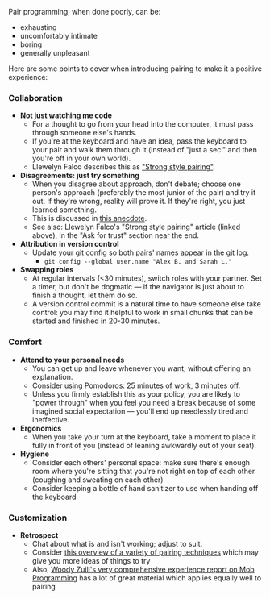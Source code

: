 Pair programming, when done poorly, can be:
  - exhausting
  - uncomfortably intimate
  - boring
  - generally unpleasant

Here are some points to cover when introducing pairing to make it a positive
experience:

### Collaboration

- **Not just watching me code**
  - For a thought to go from your head into the computer, it must pass through
   someone else's hands.
  - If you're at the keyboard and have an idea, pass the keyboard to your pair
    and walk them through it (instead of "just a sec." and then you're off in
    your own world).
  - Llewelyn Falco describes this as ["Strong style
    pairing"](http://llewellynfalco.blogspot.com/2014/06/llewellyns-strong-style-pairing.html).
- **Disagreements: just try something**
  - When you disagree about approach, don't debate; choose one person's approach
   (preferably the most junior of the pair) and try it out. If they're wrong,
   reality will prove it. If they're right, you just learned something.
  - This is discussed in [this
    anecdote](https://twitter.com/marick/status/1103332398165622784).
  - See also: Llewelyn Falco's "Strong style pairing" article (linked above), in
    the "Ask for trust" section near the end.
- **Attribution in version control**
  - Update your git config so both pairs' names appear in the git log.
    - `git config --global user.name "Alex B. and Sarah L."`
- **Swapping roles**
  - At regular intervals (&lt;30 minutes), switch roles with your partner. Set a
    timer, but don't be dogmatic &mdash; if the navigator is just about to
    finish a thought, let them do so. 
  - A version control commit is a natural time to have someone
    else take control: you may find it helpful to work in small chunks that can
    be started and finished in 20-30 minutes.

### Comfort
- **Attend to your personal needs**
  - You can get up and leave whenever you want, without offering an explanation.
  - Consider using Pomodoros: 25 minutes of work, 3 minutes off.
  - Unless you firmly establish this as your policy, you are likely to "power
    through" when you feel you need a break because of some imagined social
    expectation &mdash; you'll end up needlessly tired and ineffective.
- **Ergonomics**
  - When you take your turn at the keyboard, take a moment to place it fully in
    front of you (instead of leaning awkwardly out of your seat).
- **Hygiene**
  - Consider each others' personal space: make sure there's enough room where
    you're sitting that you're not right on top of each other (coughing and
    sweating on each other)
  - Consider keeping a bottle of hand sanitizer to use when handing off the
    keyboard

### Customization
- **Retrospect**
  - Chat about what is and isn't working; adjust to suit.
  - Consider [this overview of a variety of pairing
    techniques](https://builttoadapt.io/whats-the-best-way-to-pair-a8699f9beb81)
    which may give you more ideas of things to try
  - Also, [Woody Zuill's very comprehensive experience report on Mob
   Programming](https://www.agilealliance.org/resources/experience-reports/mob-programming-agile2014/)
   has a lot of great material which applies equally well to pairing

